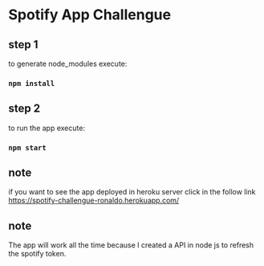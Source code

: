 # Spotify App Challengue


## step 1
to generate node_modules execute:
### `npm install`

## step 2

to run the app execute:

### `npm start`


## note

if you want to see the app deployed in heroku server click in the follow link
https://spotify-challengue-ronaldo.herokuapp.com/


## note

The app will work all the time because I created a API in node js to refresh the spotify token.
